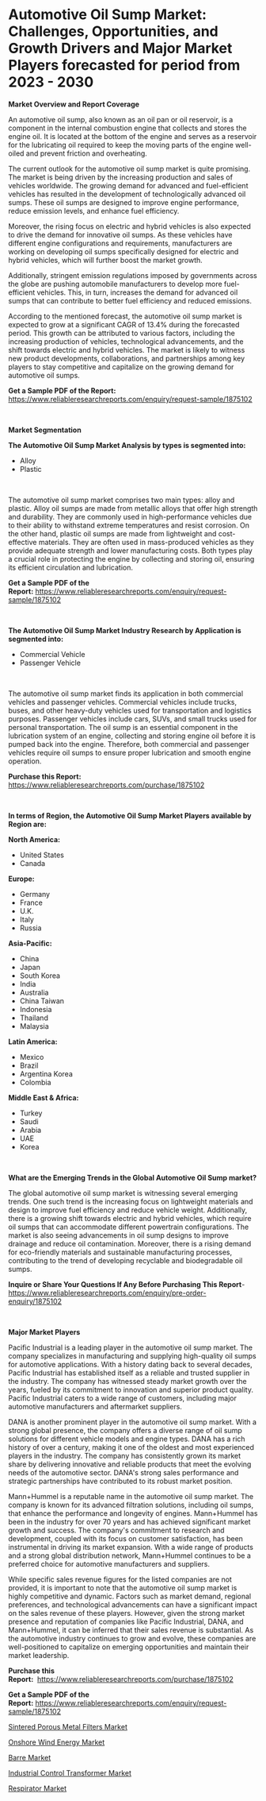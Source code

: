 <p><h1>Automotive Oil Sump Market: Challenges, Opportunities, and Growth Drivers and Major Market Players forecasted for period from 2023 - 2030</h1></p><p><strong>Market Overview and Report Coverage</strong></p>
<p><p>An automotive oil sump, also known as an oil pan or oil reservoir, is a component in the internal combustion engine that collects and stores the engine oil. It is located at the bottom of the engine and serves as a reservoir for the lubricating oil required to keep the moving parts of the engine well-oiled and prevent friction and overheating.</p><p>The current outlook for the automotive oil sump market is quite promising. The market is being driven by the increasing production and sales of vehicles worldwide. The growing demand for advanced and fuel-efficient vehicles has resulted in the development of technologically advanced oil sumps. These oil sumps are designed to improve engine performance, reduce emission levels, and enhance fuel efficiency.</p><p>Moreover, the rising focus on electric and hybrid vehicles is also expected to drive the demand for innovative oil sumps. As these vehicles have different engine configurations and requirements, manufacturers are working on developing oil sumps specifically designed for electric and hybrid vehicles, which will further boost the market growth.</p><p>Additionally, stringent emission regulations imposed by governments across the globe are pushing automobile manufacturers to develop more fuel-efficient vehicles. This, in turn, increases the demand for advanced oil sumps that can contribute to better fuel efficiency and reduced emissions.</p><p>According to the mentioned forecast, the automotive oil sump market is expected to grow at a significant CAGR of 13.4% during the forecasted period. This growth can be attributed to various factors, including the increasing production of vehicles, technological advancements, and the shift towards electric and hybrid vehicles. The market is likely to witness new product developments, collaborations, and partnerships among key players to stay competitive and capitalize on the growing demand for automotive oil sumps.</p></p>
<p><strong>Get a Sample PDF of the Report:</strong> <a href="https://www.reliableresearchreports.com/enquiry/request-sample/1875102">https://www.reliableresearchreports.com/enquiry/request-sample/1875102</a></p>
<p>&nbsp;</p>
<p><strong>Market Segmentation</strong></p>
<p><strong>The Automotive Oil Sump Market Analysis by types is segmented into:</strong></p>
<p><ul><li>Alloy</li><li>Plastic</li></ul></p>
<p>&nbsp;</p>
<p><p>The automotive oil sump market comprises two main types: alloy and plastic. Alloy oil sumps are made from metallic alloys that offer high strength and durability. They are commonly used in high-performance vehicles due to their ability to withstand extreme temperatures and resist corrosion. On the other hand, plastic oil sumps are made from lightweight and cost-effective materials. They are often used in mass-produced vehicles as they provide adequate strength and lower manufacturing costs. Both types play a crucial role in protecting the engine by collecting and storing oil, ensuring its efficient circulation and lubrication.</p></p>
<p><strong>Get a Sample PDF of the Report:</strong>&nbsp;<a href="https://www.reliableresearchreports.com/enquiry/request-sample/1875102">https://www.reliableresearchreports.com/enquiry/request-sample/1875102</a></p>
<p>&nbsp;</p>
<p><strong>The Automotive Oil Sump Market Industry Research by Application is segmented into:</strong></p>
<p><ul><li>Commercial Vehicle</li><li>Passenger Vehicle</li></ul></p>
<p>&nbsp;</p>
<p><p>The automotive oil sump market finds its application in both commercial vehicles and passenger vehicles. Commercial vehicles include trucks, buses, and other heavy-duty vehicles used for transportation and logistics purposes. Passenger vehicles include cars, SUVs, and small trucks used for personal transportation. The oil sump is an essential component in the lubrication system of an engine, collecting and storing engine oil before it is pumped back into the engine. Therefore, both commercial and passenger vehicles require oil sumps to ensure proper lubrication and smooth engine operation.</p></p>
<p><strong>Purchase this Report:</strong>&nbsp; <a href="https://www.reliableresearchreports.com/purchase/1875102">https://www.reliableresearchreports.com/purchase/1875102</a></p>
<p>&nbsp;</p>
<p><strong>In terms of Region, the Automotive Oil Sump Market Players available by Region are:</strong></p>
<p>
    <p> <strong> North America: </strong>
        <ul>
            <li>United States</li>
            <li>Canada</li>
        </ul>
        </p> 
    <p> <strong> Europe: </strong>
        <ul>
            <li>Germany</li>
            <li>France</li>
            <li>U.K.</li>
            <li>Italy</li>
            <li>Russia</li>
        </ul>
        </p> 
    <p> <strong> Asia-Pacific: </strong>
        <ul>
            <li>China</li>
            <li>Japan</li>
            <li>South Korea</li>
            <li>India</li>
            <li>Australia</li>
            <li>China Taiwan</li>
            <li>Indonesia</li>
            <li>Thailand</li>
            <li>Malaysia</li>
        </ul>
        </p> 
    <p> <strong> Latin America: </strong>
        <ul>
            <li>Mexico</li>
            <li>Brazil</li>
            <li>Argentina Korea</li>
            <li>Colombia</li>
        </ul>
        </p> 
    <p> <strong> Middle East & Africa: </strong>
        <ul>
            <li>Turkey</li>
            <li>Saudi</li>
            <li>Arabia</li>
            <li>UAE</li>
            <li>Korea</li>
        </ul>
    </p>
    </p>
<p>&nbsp;</p>
<p><strong>What are the Emerging Trends in the Global Automotive Oil Sump market?</strong></p>
<p><p>The global automotive oil sump market is witnessing several emerging trends. One such trend is the increasing focus on lightweight materials and design to improve fuel efficiency and reduce vehicle weight. Additionally, there is a growing shift towards electric and hybrid vehicles, which require oil sumps that can accommodate different powertrain configurations. The market is also seeing advancements in oil sump designs to improve drainage and reduce oil contamination. Moreover, there is a rising demand for eco-friendly materials and sustainable manufacturing processes, contributing to the trend of developing recyclable and biodegradable oil sumps.</p></p>
<p><strong>Inquire or Share Your Questions If Any Before Purchasing This Report</strong>- <a href="https://www.reliableresearchreports.com/enquiry/pre-order-enquiry/1875102">https://www.reliableresearchreports.com/enquiry/pre-order-enquiry/1875102</a></p>
<p>&nbsp;</p>
<p><strong>Major Market Players</strong></p>
<p><p>Pacific Industrial is a leading player in the automotive oil sump market. The company specializes in manufacturing and supplying high-quality oil sumps for automotive applications. With a history dating back to several decades, Pacific Industrial has established itself as a reliable and trusted supplier in the industry. The company has witnessed steady market growth over the years, fueled by its commitment to innovation and superior product quality. Pacific Industrial caters to a wide range of customers, including major automotive manufacturers and aftermarket suppliers. </p><p>DANA is another prominent player in the automotive oil sump market. With a strong global presence, the company offers a diverse range of oil sump solutions for different vehicle models and engine types. DANA has a rich history of over a century, making it one of the oldest and most experienced players in the industry. The company has consistently grown its market share by delivering innovative and reliable products that meet the evolving needs of the automotive sector. DANA's strong sales performance and strategic partnerships have contributed to its robust market position.</p><p>Mann+Hummel is a reputable name in the automotive oil sump market. The company is known for its advanced filtration solutions, including oil sumps, that enhance the performance and longevity of engines. Mann+Hummel has been in the industry for over 70 years and has achieved significant market growth and success. The company's commitment to research and development, coupled with its focus on customer satisfaction, has been instrumental in driving its market expansion. With a wide range of products and a strong global distribution network, Mann+Hummel continues to be a preferred choice for automotive manufacturers and suppliers.</p><p>While specific sales revenue figures for the listed companies are not provided, it is important to note that the automotive oil sump market is highly competitive and dynamic. Factors such as market demand, regional preferences, and technological advancements can have a significant impact on the sales revenue of these players. However, given the strong market presence and reputation of companies like Pacific Industrial, DANA, and Mann+Hummel, it can be inferred that their sales revenue is substantial. As the automotive industry continues to grow and evolve, these companies are well-positioned to capitalize on emerging opportunities and maintain their market leadership.</p></p>
<p><strong>Purchase this Report:</strong>&nbsp;&nbsp;<a href="https://www.reliableresearchreports.com/purchase/1875102">https://www.reliableresearchreports.com/purchase/1875102</a></p>
<p></p>
<p><strong>Get a Sample PDF of the Report:</strong>&nbsp;<a href="https://www.reliableresearchreports.com/enquiry/request-sample/1875102">https://www.reliableresearchreports.com/enquiry/request-sample/1875102</a></p>
<p><p><a href="https://www.linkedin.com/pulse/sintered-porous-metal-filters-market-size-growth-forecast-odxcf/">Sintered Porous Metal Filters Market</a></p><p><a href="https://medium.com/@juliusadams1991/onshore-wind-energy-market-insight-market-trends-growth-forecasted-from-2023-to-2030-10251cee1b9a">Onshore Wind Energy Market</a></p><p><a href="https://www.linkedin.com/pulse/barre-market-size-growth-forecast-from-2023-2030-stat-metrics-azquf/">Barre Market</a></p><p><a href="https://medium.com/@norvalolson/industrial-control-transformer-market-exploring-market-share-market-trends-and-future-growth-224d58187986">Industrial Control Transformer Market</a></p><p><a href="https://www.linkedin.com/pulse/respirator-market-size-share-global-analysis-report-2023-2030-8lxgf/">Respirator Market</a></p></p>